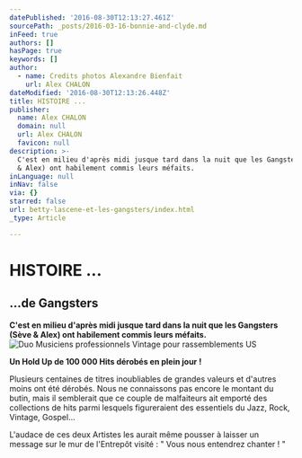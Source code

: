 ```yaml
---
datePublished: '2016-08-30T12:13:27.461Z'
sourcePath: _posts/2016-03-16-bonnie-and-clyde.md
inFeed: true
authors: []
hasPage: true
keywords: []
author:
  - name: Credits photos Alexandre Bienfait
    url: Alex CHALON
dateModified: '2016-08-30T12:13:26.448Z'
title: HISTOIRE ...
publisher:
  name: Alex CHALON
  domain: null
  url: Alex CHALON
  favicon: null
description: >-
  C'est en milieu d'après midi jusque tard dans la nuit que les Gangsters (Sève
  & Alex) ont habilement commis leurs méfaits.
inLanguage: null
inNav: false
via: {}
starred: false
url: betty-lascene-et-les-gangsters/index.html
_type: Article

---
```

# HISTOIRE ...

## ...de Gangsters

**C'est en milieu d'après midi jusque tard dans la nuit que les Gangsters (Sève & Alex) ont habilement commis leurs méfaits.**
![Duo Musiciens professionnels Vintage pour rassemblements US](https://s3-us-west-2.amazonaws.com/the-grid-img/p/3d600d39e9e92f030904bb9a82e27c2ed6cf412e.jpg)

**Un Hold Up de 100 000 Hits dérobés en plein jour !**

Plusieurs centaines de titres inoubliables de grandes valeurs et d'autres moins ont été dérobés. Nous ne connaissons pas encore le montant du butin, mais il semblerait que ce couple de malfaiteurs ait emporté des collections de hits parmi lesquels figureraient des essentiels du Jazz, Rock, Vintage, Gospel...

L'audace de ces deux Artistes les aurait même pousser à laisser un message sur le mur de l'Entrepôt visité : " Vous nous entendrez chanter ! "